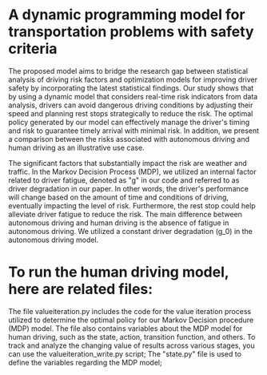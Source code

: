 # A dynamic programming model for transportation problems with safety criteria
The proposed model aims to bridge the research gap between statistical analysis of driving risk factors and optimization models for improving driver safety by incorporating the latest statistical findings. Our study shows that by using a dynamic model that considers real-time risk indicators from data analysis, drivers can avoid dangerous driving conditions by adjusting their speed and planning rest stops strategically to reduce the risk. The optimal policy generated by our model can effectively manage the driver's timing and risk to guarantee timely arrival with minimal risk. In addition, we present a comparison between the risks associated with autonomous driving and human driving as an illustrative use case.

The significant factors that substantially impact the risk are weather and traffic. In the Markov Decision Process (MDP), we utilized an internal factor related to driver fatigue, denoted as "g" in our code and referred to as driver degradation in our paper. In other words, the driver's performance will change based on the amount of time and conditions of driving, eventually impacting the level of risk. Furthermore, the rest stop could help alleviate driver fatigue to reduce the risk. The main difference between autonomous driving and human driving is the absence of fatigue in autonomous driving. We utilized a constant driver degradation (g_0) in the autonomous driving model.

# To run the human driving model, here are related files:
The file valueiteration.py includes the code for the value iteration process utilized to determine the optimal policy for our Markov Decision procedure (MDP) model. The file also contains variables about the MDP model for human driving, such as the state, action, transition function, and others. To track and analyze the changing value of results across various stages, you can use the valueiteration_write.py script;
The "state.py" file is used to define the variables regarding the MDP model;





